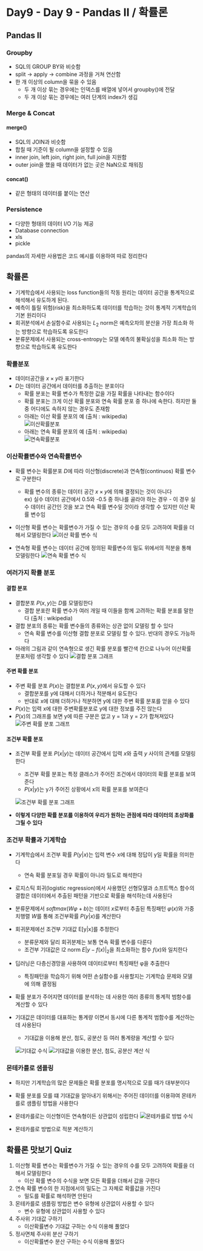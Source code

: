 # Day9 - Day 9 - Pandas II / 확률론

## Pandas II

### Groupby

* SQL의 GROUP BY와 비슷함
* split -> apply -> combine 과정을 거쳐 연산함
* 한 개 이상의 column을 묶을 수 있음
  * 두 개 이상 묶는 경우에는 인덱스를 배열에 넣어서 groupby()에 전달
  * 두 개 이상 묶는 경우에는 여러 단계의 index가 생김

### Merge & Concat

#### merge()

* SQL의 JOIN과 비슷함
* 합칠 때 기준이 될 column을 설정할 수 있음
* inner join, left join, right join, full join을 지원함
* outer join을 했을 때 데이터가 없는 곳은 NaN으로 채워짐

#### concat()

* 같은 형태의 데이터를 붙이는 연산

### Persistence

* 다양한 형태의 데이터 I/O 기능 제공
* Database connection
* xls
* pickle

pandas의 자세한 사용법은 코드 예시를 이용하여 따로 정리한다

## 확률론

* 기계학습에서 사용되는 loss function들의 작동 원리는 데이터 공간을 통계적으로 해석해서 유도하게 된다.
* 예측이 틀릴 위험(risk)을 최소화하도록 데이터를 학습하는 것이 통계적 기계학습의 기본 원리이다
* 회귀분석에서 손실함수로 사용되는 $L_2$ norm은 예측오차의 분산을 가장 최소화 하는 방향으로 학습하도록 유도한다
* 분류문제에서 사용되는 cross-entropy는 모델 예측의 불확실성을 최소화 하는 방향으로 학습하도록 유도한다

### 확률분포

* 데이터공간을 $x \times y$라 표기한다
* $D$는 데이터 공간에서 데이터를 추출하는 분포이다
  * 확률 분포는 확률 변수가 특정한 값을 가질 확률을 나타내는 함수이다
  * 확률 분포는 크게 이산 확률 분포와 연속 확률 분포 중 하나에 속한다. 하지만 둘 중 어디에도 속하지 않는 경우도 존재함  
  * 아래는 이산 확률 분포의 예 (출처 : wikipedia)  
  ![이산확률분포](https://upload.wikimedia.org/wikipedia/commons/thumb/1/12/Dice_Distribution_%28bar%29.svg/440px-Dice_Distribution_%28bar%29.svg.png)
  * 아래는 연속 확률 분포의 예 (출처 : wikipedia)  
  ![연속확률분포](https://upload.wikimedia.org/wikipedia/commons/thumb/8/8c/Standard_deviation_diagram.svg/700px-Standard_deviation_diagram.svg.png)

### 이산확률변수와 연속확률변수

* 확률 변수는 확률분포 $D$에 따라 이산형(discrete)과 연속형(continuos) 확률 변수로 구분한다
  * 확률 변수의 종류는 데이터 공간 $x \times y$에 의해 결정되는 것이 아니다  
  ex) 실수 데이터 공간에서 0.5와 -0.5 중 하나를 골라야 하는 경우 - 이 경우 실수 데이터 공간인 것을 보고 연속 확률 변수일 것이라 생각할 수 있지만 이산 확률 변수임

* 이산형 확률 변수는 확률변수가 가질 수 있는 경우의 수를 모두 고려햐여 확률을 더해서 모델링한다
  ![이산 확률 변수 식](./img/이산확률변수식.png)
* 연속형 확률 변수는 데이터 공간에 정의된 확률변수의 밀도 위에서의 적분을 통해 모델링한다
  ![연속 확률 변수 식](./img/연속확률변수식.png)

### 여러가지 확률 분포

#### 결합 분포

* 결합분포 $P(x, y)$는 $D$를 모델링한다
  * 결합 분포란 확률 변수가 여러 개일 때 이들을 함께 고려하는 확률 분포를 말한다 (출처 : wikipedia)
* 결합 분포의 종류는 확률 변수들의 종류와는 상관 없이 모델링 할 수 있다
  * 연속 확률 변수를 이산형 결합 분포로 모델링 할 수 있다. 반대의 경우도 가능하다
* 아래의 그림과 같이 연속형으로 생긴 확률 분포를 빨간색 칸으로 나누어 이산확률 분포처럼 생각할 수 있다
  ![결합 분포 그래프](./img/결합분포그래프.png)

#### 주변 확률 분포

* 주변 확률 분포 $P(x)$는 결합분포 $P(x, y)$에서 유도할 수 있다
  * 결합분포를 y에 대해서 더하거나 적분해서 유도한다
  * 반대로 x에 대해 더하거나 적분하면 y에 대한 주변 확률 분포를 얻을 수 있다
* $P(x)$는 입력 x에 대한 주변확률분포로 y에 대한 정보를 주진 않는다
* $P(x)$의 그래프를 보면 y에 따른 구분은 없고 y = 1과 y = 2가 합쳐져있다  
  ![주변 확률 분포 그래프](./img/주변확률분포그래프.png)

#### 조건부 확률 분포

* 조건부 확률 분포 $P(x|y)$는 데이터 공간에서 입력 $x$와 출력 $y$ 사이의 관계를 모델링한다
  * 조건부 확률 분포는 특정 클래스가 주어진 조건에서 데이터의 확률 분포를 보여준다
  * $P(x|y)$는 y가 주어진 상황에서 x의 확률 분포를 보여준다  
  
  ![조건부 확률 분포 그래프](./img/조건부확률분포그래프.png)

* **이렇게 다양한 확률 분포를 이용하여 우리가 원하는 관점에 따라 데이터의 초상화를 그릴 수 있다**

### 조건부 확률과 기계학습

* 기계학습에서 조건부 확률 $P(y|x)$는 입력 변수 x에 대해 정답이 y일 확률을 의미한다
  * 연속 확률 분포일 경우 확률이 아니라 밀도로 해석한다
* 로지스틱 회귀(logistic regression)에서 사용했던 선형모델과 소프트맥스 함수의 결합은 데이터에서 추출된 패턴을 기반으로 확률을 해석하는데 사용된다
* 분류문제에서 $softmax(Wφ + b)$는 데이터 $x$로부터 추출된 특징패턴 $φ(x)$와 가중치행렬 $W$를 통해 조건부확률 $P(y|x)$를 계산한다
* 회귀문제에선 조건부 기대값 E[y|x]를 추정한다
  * 분류문제와 달리 회귀분제는 보통 연속 확률 변수를 다룬다
  * 조건부 기대값은 l2 norm $E|y - f(x)|_2$을 최소화하는 함수 $f(x)$와 일치한다
* 딥러닝은 다층신경망을 사용하여 데이터로부터 특징패턴 φ을 추출한다
  * 특징패턴을 학습하기 위해 어떤 손실함수를 사용할지는 기계학습 문제와 모델에 의해 결정됨

* 확률 분포가 주어지면 데이터를 분석하는 데 사용한 여러 종류의 통계적 범함수를 계산할 수 있다
* 기대값은 데이터를 대표하는 통계량 이면서 동시에 다른 통계적 범함수를 계산하는데 사용된다
  * 기대값을 이용해 분산, 첨도, 공분산 등 여러 통계량을 계산할 수 있다  
  
  ![기대값 수식](./img/기대값수식그래프.png)
  ![기대값을 이용한 분산, 첨도, 공분산 계산 식](./img/여러가지통계량.png)

### 몬테카를로 샘플링

* 하지만 기계학습의 많은 문제들은 확률 분포를 명시적으로 모를 때가 대부분이다
* 확률 분포를 모를 떄 기대값을 알아내기 위해서는 주어진 데이터를 이용햐여 몬테카를로 샘플링 방법을 사용한다
* 몬테카를로는 이산형이든 연속형이든 상관없이 성립한다
  ![몬테카를로 방법 수식](./img/몬테카를로방법수식.png)

* 몬테카를로 방법으로 적분 계산하기

## 확률론 맛보기 Quiz

1. 이산형 확률 변수는 확률변수가 가질 수 있는 경우의 수를 모두 고려하여 확률을 더해서 모델링한다
   * 이산 확률 변수의 수식을 보면 모든 확률을 더해서 값을 구한다
2. 연속 확률 변수의 한 지점에서의 밀도는 그 자체로 확률값을 가진다
   * 밀도를 확률로 해석하면 안된다
3. 몬테카를로 샘플링 방법은 변수 유형에 상관없이 사용할 수 있다
   * 변수 유형에 상관없이 사용할 수 있다
4. 주사위 기대값 구하기
   * 이산확률변수 기대값 구하는 수식 이용해 풀었다
5. 정사면체 주사위 분산 구하기
   * 이산확률변수 분산 구하는 수식 이용해 풀었다
